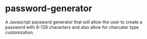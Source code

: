 # password-generator
A Javascript password generator that will allow the user to create a password with 8-128 characters and also allow for charcater type customzation. 
